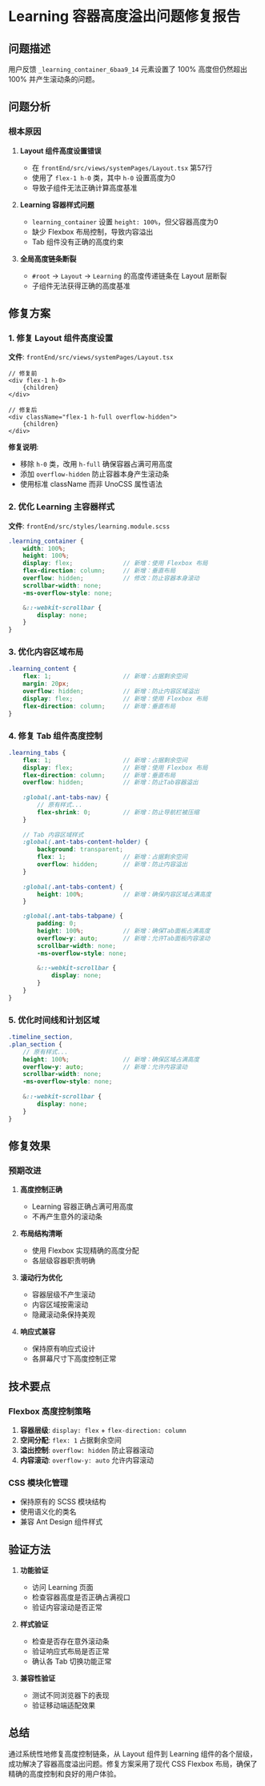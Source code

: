 # Learning 容器高度溢出问题修复报告

## 问题描述

用户反馈 `_learning_container_6baa9_14` 元素设置了 100% 高度但仍然超出 100% 并产生滚动条的问题。

## 问题分析

### 根本原因

1. **Layout 组件高度设置错误**
   - 在 `frontEnd/src/views/systemPages/Layout.tsx` 第57行
   - 使用了 `flex-1 h-0` 类，其中 `h-0` 设置高度为0
   - 导致子组件无法正确计算高度基准

2. **Learning 容器样式问题**
   - `learning_container` 设置 `height: 100%`，但父容器高度为0
   - 缺少 Flexbox 布局控制，导致内容溢出
   - Tab 组件没有正确的高度约束

3. **全局高度链条断裂**
   - `#root` → `Layout` → `Learning` 的高度传递链条在 Layout 层断裂
   - 子组件无法获得正确的高度基准

## 修复方案

### 1. 修复 Layout 组件高度设置

**文件**: `frontEnd/src/views/systemPages/Layout.tsx`

```tsx
// 修复前
<div flex-1 h-0>
    {children}
</div>

// 修复后
<div className="flex-1 h-full overflow-hidden">
    {children}
</div>
```

**修复说明**:
- 移除 `h-0` 类，改用 `h-full` 确保容器占满可用高度
- 添加 `overflow-hidden` 防止容器本身产生滚动条
- 使用标准 className 而非 UnoCSS 属性语法

### 2. 优化 Learning 主容器样式

**文件**: `frontEnd/src/styles/learning.module.scss`

```scss
.learning_container {
    width: 100%;
    height: 100%;
    display: flex;              // 新增：使用 Flexbox 布局
    flex-direction: column;     // 新增：垂直布局
    overflow: hidden;           // 修改：防止容器本身滚动
    scrollbar-width: none;
    -ms-overflow-style: none;

    &::-webkit-scrollbar {
        display: none;
    }
}
```

### 3. 优化内容区域布局

```scss
.learning_content {
    flex: 1;                    // 新增：占据剩余空间
    margin: 20px;
    overflow: hidden;           // 新增：防止内容区域溢出
    display: flex;              // 新增：使用 Flexbox 布局
    flex-direction: column;     // 新增：垂直布局
}
```

### 4. 修复 Tab 组件高度控制

```scss
.learning_tabs {
    flex: 1;                    // 新增：占据剩余空间
    display: flex;              // 新增：使用 Flexbox 布局
    flex-direction: column;     // 新增：垂直布局
    overflow: hidden;           // 新增：防止Tab容器溢出
    
    :global(.ant-tabs-nav) {
        // 原有样式...
        flex-shrink: 0;         // 新增：防止导航栏被压缩
    }
    
    // Tab 内容区域样式
    :global(.ant-tabs-content-holder) {
        background: transparent;
        flex: 1;                // 新增：占据剩余空间
        overflow: hidden;       // 新增：防止内容溢出
    }
    
    :global(.ant-tabs-content) {
        height: 100%;           // 新增：确保内容区域占满高度
    }

    :global(.ant-tabs-tabpane) {
        padding: 0;
        height: 100%;           // 新增：确保Tab面板占满高度
        overflow-y: auto;       // 新增：允许Tab面板内容滚动
        scrollbar-width: none;
        -ms-overflow-style: none;
        
        &::-webkit-scrollbar {
            display: none;
        }
    }
}
```

### 5. 优化时间线和计划区域

```scss
.timeline_section,
.plan_section {
    // 原有样式...
    height: 100%;               // 新增：确保区域占满高度
    overflow-y: auto;           // 新增：允许内容滚动
    scrollbar-width: none;
    -ms-overflow-style: none;
    
    &::-webkit-scrollbar {
        display: none;
    }
}
```

## 修复效果

### 预期改进

1. **高度控制正确**
   - Learning 容器正确占满可用高度
   - 不再产生意外的滚动条

2. **布局结构清晰**
   - 使用 Flexbox 实现精确的高度分配
   - 各层级容器职责明确

3. **滚动行为优化**
   - 容器层级不产生滚动
   - 内容区域按需滚动
   - 隐藏滚动条保持美观

4. **响应式兼容**
   - 保持原有响应式设计
   - 各屏幕尺寸下高度控制正常

## 技术要点

### Flexbox 高度控制策略

1. **容器层级**: `display: flex` + `flex-direction: column`
2. **空间分配**: `flex: 1` 占据剩余空间
3. **溢出控制**: `overflow: hidden` 防止容器滚动
4. **内容滚动**: `overflow-y: auto` 允许内容滚动

### CSS 模块化管理

- 保持原有的 SCSS 模块结构
- 使用语义化的类名
- 兼容 Ant Design 组件样式

## 验证方法

1. **功能验证**
   - 访问 Learning 页面
   - 检查容器高度是否正确占满视口
   - 验证内容滚动是否正常

2. **样式验证**
   - 检查是否存在意外滚动条
   - 验证响应式布局是否正常
   - 确认各 Tab 切换功能正常

3. **兼容性验证**
   - 测试不同浏览器下的表现
   - 验证移动端适配效果

## 总结

通过系统性地修复高度控制链条，从 Layout 组件到 Learning 组件的各个层级，成功解决了容器高度溢出问题。修复方案采用了现代 CSS Flexbox 布局，确保了精确的高度控制和良好的用户体验。
